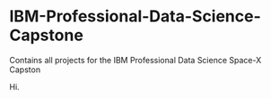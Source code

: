 # IBM-Professional-Data-Science-Capstone
Contains all projects for the IBM Professional Data Science Space-X Capston

Hi.
